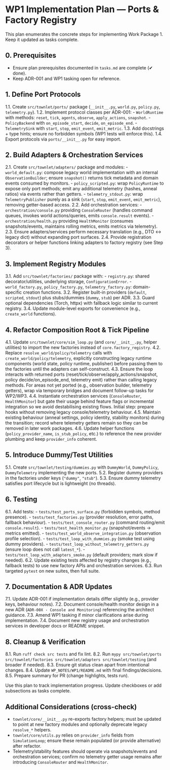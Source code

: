 # WP1 Implementation Plan — Ports & Factory Registry

This plan enumerates the concrete steps for implementing Work Package 1. Keep it updated as tasks complete.

## 0. Prerequisites
- Ensure plan prerequisites documented in `tasks.md` are complete (✔ done).
- Keep ADR-001 and WP1 tasking open for reference.

## 1. Define Port Protocols
1.1. Create `src/townlet/ports/` package (`__init__.py`, `world.py`, `policy.py`, `telemetry.py`).
1.2. Implement protocol classes per ADR-001:
    - `WorldRuntime` with methods: `reset`, `tick`, `agents`, `observe`, `apply_actions`, `snapshot`.
    - `PolicyBackend` with `on_episode_start`, `decide`, `on_episode_end`.
    - `TelemetrySink` with `start`, `stop`, `emit_event`, `emit_metric`.
1.3. Add docstrings + type hints; ensure no forbidden symbols (WP1 tests will enforce this).
1.4. Export protocols via `ports/__init__.py` for easy import.

## 2. Build Adapters & Orchestration Services
2.1. Create `src/townlet/adapters/` package and modules:
    - `world_default.py`: compose legacy world implementation with an internal `ObservationBuilder`; ensure `snapshot()` returns tick metadata and domain events consumed by monitors.
    - `policy_scripted.py`: wrap `PolicyRuntime` to expose only port methods; emit any additional telemetry (hashes, anneal ratios) via events rather than getters.
    - `telemetry_stdout.py`: wrap `TelemetryPublisher` purely as a sink (`start`, `stop`, `emit_event`, `emit_metric`), removing getter-based access.
2.2. Add orchestration services:
    - `orchestration/console.py` providing `ConsoleRouter` (handles command queues, invokes world actions/queries, emits `console.result` events).
    - `orchestration/health.py` providing `HealthMonitor` (consumes snapshots/events, maintains rolling metrics, emits metrics via telemetry).
2.3. Ensure adapters/services perform necessary translation (e.g., DTO ↔ legacy dict) without expanding port surfaces.
2.4. Provide registration decorators or helper functions linking adapters to factory registry (see Step 3).

## 3. Implement Registry Modules
3.1. Add `src/townlet/factories/` package with:
    - `registry.py`: shared decorator/utilities, underlying storage, `ConfigurationError`.
    - `world_factory.py`, `policy_factory.py`, `telemetry_factory.py`: domain-specific creation functions.
3.2. Register built-in providers (`default`, `scripted`, `stdout`) plus stubs/dummies (`dummy`, `stub`) per ADR.
3.3. Guard optional dependencies (Torch, httpx) with fallback logic similar to current registry.
3.4. Update module-level exports for convenience (e.g., `create_world` functions).

## 4. Refactor Composition Root & Tick Pipeline
4.1. Update `src/townlet/core/sim_loop.py` (and `core/__init__.py`, helper utilities) to import the new factories instead of `core.factory_registry`.
4.2. Replace `resolve_world/policy/telemetry` calls with `create_world/policy/telemetry`, explicitly constructing legacy runtime components (world state, policy runtime, publisher) before passing them to the factories until the adapters can self-construct.
4.3. Ensure the loop interacts with returned ports (reset/tick/observe/apply_actions/snapshot, policy decide/on_episode_end, telemetry emit) rather than calling legacy methods. For areas not yet ported (e.g., observation builder, telemetry getters), wrap via temporary bridges and document follow-up tasks for WP2/WP3.
4.4. Instantiate orchestration services (`ConsoleRouter`, `HealthMonitor`) but gate their usage behind feature flags or incremental integration so we avoid destabilising existing flows. Initial step: prepare hooks without removing legacy console/telemetry behaviour.
4.5. Maintain existing behaviour (anneal settings, policy identity, stability monitors) during the transition; record where telemetry getters remain so they can be removed in later work packages.
4.6. Update helper functions (`policy_provider_name`, `is_stub_policy`, etc.) to reference the new provider plumbing and keep `provider_info` coherent.

## 5. Introduce Dummy/Test Utilities
5.1. Create `src/townlet/testing/dummies.py` with `DummyWorld`, `DummyPolicy`, `DummyTelemetry` implementing the new ports.
5.2. Register dummy providers in the factories under keys (`"dummy"`, `"stub"`).
5.3. Ensure dummy telemetry satisfies port lifecycle but is lightweight (no threads).

## 6. Testing
6.1. Add tests:
    - `tests/test_ports_surface.py` (forbidden symbols, method presence).
    - `tests/test_factories.py` (provider resolution, error paths, fallback behaviour).
    - `tests/test_console_router.py` (command routing/emit `console.result`).
    - `tests/test_health_monitor.py` (snapshot/events → metrics emitted).
    - `tests/test_world_observe_integration.py` (observation profile selection).
    - `tests/test_loop_with_dummies.py` (smoke test using dummy providers).
    - `tests/test_loop_without_telemetry_getters.py` (ensure loop does not call `latest_*`).
    - `tests/test_loop_with_adapters_smoke.py` (default providers; mark slow if needed).
6.2. Update existing tests affected by registry changes (e.g., fallback tests) to use new factory APIs and orchestration services.
6.3. Run targeted `pytest` on new suites, then full suite.

## 7. Documentation & ADR Updates
7.1. Update ADR-001 if implementation details differ slightly (e.g., provider keys, behaviour notes).
7.2. Document console/health monitor design in a new ADR (`ADR-00X - Console and Monitoring`) referencing the architect guidance.
7.3. Amend WP1 tasking if minor clarifications arise during implementation.
7.4. Document new registry usage and orchestration services in developer docs or README snippet.

## 8. Cleanup & Verification
8.1. Run `ruff check src tests` and fix lint.
8.2. Run `mypy src/townlet/ports src/townlet/factories src/townlet/adapters src/townlet/testing` (and broader if needed).
8.3. Ensure git status clean apart from intentional changes.
8.4. Update `WP_NOTES/WP1/README.md` with final findings/decisions.
8.5. Prepare summary for PR (change highlights, tests run).

Use this plan to track implementation progress. Update checkboxes or add subsections as tasks complete.

## Additional Considerations (cross-check)
- `townlet/core/__init__.py` re-exports factory helpers; must be updated to point at new factory modules and optionally deprecate legacy `resolve_*` helpers.
- `townlet/core/utils.py` relies on `provider_info` fields from `SimulationLoop`; ensure these remain populated (or provide alternative) after refactor.
- Telemetry/stability features should operate via snapshots/events and orchestration services; confirm no telemetry getter usage remains after introducing `ConsoleRouter` and `HealthMonitor`.
